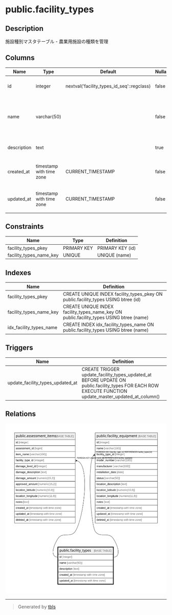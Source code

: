 # public.facility_types

## Description

施設種別マスタテーブル - 農業用施設の種類を管理

## Columns

| Name | Type | Default | Nullable | Children | Parents | Comment |
| ---- | ---- | ------- | -------- | -------- | ------- | ------- |
| id | integer | nextval('facility_types_id_seq'::regclass) | false | [public.assessment_items](public.assessment_items.md) [public.facility_equipment](public.facility_equipment.md) |  | 施設種別ID - 主キー |
| name | varchar(50) |  | false |  |  | 施設種別名 - 水路, ため池, 農道, ビニールハウスなど |
| description | text |  | true |  |  | 説明 - 施設種別の詳細説明 |
| created_at | timestamp with time zone | CURRENT_TIMESTAMP | false |  |  | 作成日時 - レコード作成日時 |
| updated_at | timestamp with time zone | CURRENT_TIMESTAMP | false |  |  | 更新日時 - レコード最終更新日時 |

## Constraints

| Name | Type | Definition |
| ---- | ---- | ---------- |
| facility_types_pkey | PRIMARY KEY | PRIMARY KEY (id) |
| facility_types_name_key | UNIQUE | UNIQUE (name) |

## Indexes

| Name | Definition |
| ---- | ---------- |
| facility_types_pkey | CREATE UNIQUE INDEX facility_types_pkey ON public.facility_types USING btree (id) |
| facility_types_name_key | CREATE UNIQUE INDEX facility_types_name_key ON public.facility_types USING btree (name) |
| idx_facility_types_name | CREATE INDEX idx_facility_types_name ON public.facility_types USING btree (name) |

## Triggers

| Name | Definition |
| ---- | ---------- |
| update_facility_types_updated_at | CREATE TRIGGER update_facility_types_updated_at BEFORE UPDATE ON public.facility_types FOR EACH ROW EXECUTE FUNCTION update_master_updated_at_column() |

## Relations

![er](public.facility_types.svg)

---

> Generated by [tbls](https://github.com/k1LoW/tbls)
